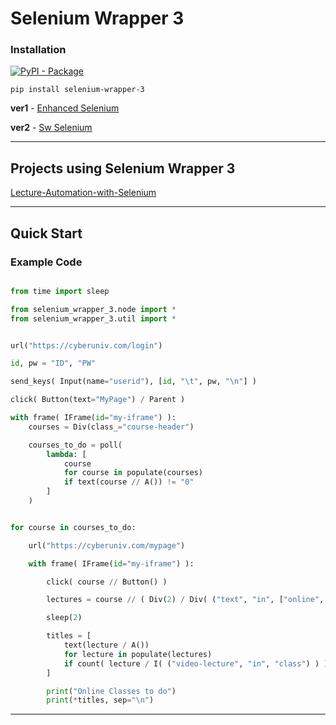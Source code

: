# Selenium Wrapper 3

### Installation

[![PyPI - Package](https://img.shields.io/badge/Selenium--Wrapper--3-PyPI-blue?logo=pypi&logoColor=white&style=for-the-badge)](https://pypi.org/project/Selenium-Wrapper-3/)

```shell
pip install selenium-wrapper-3
```

**ver1** - [Enhanced Selenium](https://github.com/sunshower1127/Enhanced-Selenium)

**ver2** - [Sw Selenium](https://github.com/sunshower1127/Sw-Selenium)

---

## Projects using Selenium Wrapper 3

[Lecture-Automation-with-Selenium](https://github.com/sunshower1127/Lecture-Automation-with-Selenium)

---

## Quick Start

### Example Code

```python

from time import sleep

from selenium_wrapper_3.node import *
from selenium_wrapper_3.util import *


url("https://cyberuniv.com/login")

id, pw = "ID", "PW"

send_keys( Input(name="userid"), [id, "\t", pw, "\n"] )

click( Button(text="MyPage") / Parent )

with frame( IFrame(id="my-iframe") ):
    courses = Div(class_="course-header")

    courses_to_do = poll(
        lambda: [
            course
            for course in populate(courses)
            if text(course // A()) != "0"
        ]
    )


for course in courses_to_do:

    url("https://cyberuniv.com/mypage")

    with frame( IFrame(id="my-iframe") ):

        click( course // Button() )

        lectures = course // ( Div(2) / Div( ("text", "in", ["online", "supplement"]) ) )[2]

        sleep(2)

        titles = [
            text(lecture / A())
            for lecture in populate(lectures)
            if count( lecture / I( ("video-lecture", "in", "class") ) )
        ]

        print("Online Classes to do")
        print(*titles, sep="\n")

```

---
